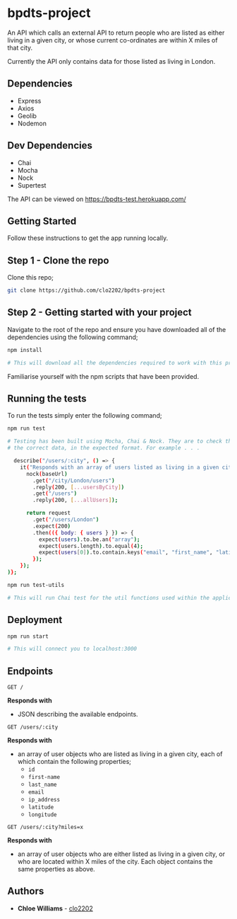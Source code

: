 # bpdts-project

An API which calls an external API to return people who are listed as either living in a given city, or whose current co-ordinates are within X miles of that city.

Currently the API only contains data for those listed as living in London.

## Dependencies

- Express
- Axios
- Geolib
- Nodemon

## Dev Dependencies

- Chai
- Mocha
- Nock
- Supertest

The API can be viewed on https://bpdts-test.herokuapp.com/

## Getting Started
Follow these instructions to get the app running locally.

## Step 1 - Clone the repo

Clone this repo;

```bash
git clone https://github.com/clo2202/bpdts-project
```

## Step 2 - Getting started with your project

Navigate to the root of the repo and ensure you have downloaded all of the dependencies using the following command;

```bash
npm install

# This will download all the dependencies required to work with this project.
```

Familiarise yourself with the npm scripts that have been provided.

## Running the tests

To run the tests simply enter the following command;

```bash
npm run test

# Testing has been built using Mocha, Chai & Nock. They are to check the endpoints are retrieving 
# the correct data, in the expected format. For example . . .

  describe("/users/:city", () => {
    it("Responds with an array of users listed as living in a given city", () => {
      nock(baseUrl)
        .get("/city/London/users")
        .reply(200, [...usersByCity])
        .get("/users")
        .reply(200, [...allUsers]);

      return request
        .get("/users/London")
        .expect(200)
        .then(({ body: { users } }) => {
          expect(users).to.be.an("array");
          expect(users.length).to.equal(4);
          expect(users[0]).to.contain.keys("email", "first_name", "latitude");
        });
    });
)};

```

```bash
npm run test-utils

# This will run Chai test for the util functions used within the application.
```

## Deployment

```bash
npm run start

# This will connect you to localhost:3000
```

## Endpoints 

```postman 
GET /
```

**Responds with**
* JSON describing the available endpoints.

```postman
GET /users/:city
```

**Responds with**
* an array of user objects who are listed as living in a given city, each of which contain the following properties;
    * ```id```
    * ```first-name```
    * ```last_name```
    * ```email```
    * ```ip_address```
    * ```latitude```
    * ```longitude```


```postman
GET /users/:city?miles=x
```

**Responds with**
* an array of user objects who are either listed as living in a given city, or who are located within X miles of the city. Each object contains the same properties as above.  

## Authors

- **Chloe Williams** - [clo2202](https://github.com/clo2202)
